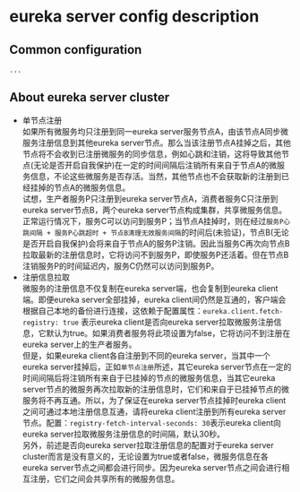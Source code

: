 # eureka server config description
## Common configuration

    ...

## About eureka server cluster
* 单节点注册<br>
如果所有微服务均只注册到同一eureka server服务节点A，由该节点A同步微服务注册信息到其他eureka server节点。那么当该注册节点A挂掉之后，其他节点将不会收到已注册微服务的同步信息，例如心跳和注销，这将导致其他节点(无论是否开启自我保护)在一定的时间间隔后注销所有来自于节点A的微服务信息，不论这些微服务是否存活。当然，其他节点也不会获取新的注册到已经挂掉的节点A的微服务信息。<br>
试想，生产者服务P只注册到eureka server节点A，消费者服务C只注册到eureka server节点B，两个eureka server节点构成集群，共享微服务信息。正常运行情况下，服务C可以访问到服务P；当节点A挂掉时，则在经过`服务P心跳间隔 + 服务P心跳超时 + 节点B清理无效服务间隔`的时间后(未验证)，节点B(无论是否开启自我保护)会将来自于节点A的服务P注销。因此当服务C再次向节点B拉取最新的注册信息时，它将访问不到服务P，即使服务P还活着。但在节点B注销服务P的时间延迟内，服务C仍然可以访问到服务P。
* 注册信息拉取<br>
微服务的注册信息不仅复制在eureka server端，也会复制到eureka client端。即便eureka server全部挂掉，eureka client间仍然是互通的，客户端会根据自己本地的备份进行连接，这依赖于配置属性：`eureka.client.fetch-registry: true` 表示eureka client是否向eureka server拉取微服务注册信息，它默认为true。如果消费者服务将此项设置为false，它将访问不到注册在eureka server上的生产者服务。<br>
但是，如果eureka client各自注册到不同的eureka server，当其中一个eureka server挂掉后，正如`单节点注册`所述，其它eureka server节点在一定的时间间隔后将注销所有来自于已挂掉的节点的微服务信息，当其它eureka server节点的微服务再次拉取新的注册信息时，它们和来自于已挂掉节点的微服务将不再互通。所以，为了保证在eureka server节点挂掉时eureka client之间可通过本地注册信息互通，请将eureka client注册到所有eureka server节点。配置：`registry-fetch-interval-seconds: 30`表示eureka client向eureka server拉取微服务注册信息的时间隔，默认30秒。<br>
另外，前述是否向eureka server拉取注册信息的配置对于eureka server cluster而言是没有意义的，无论设置为true或者false，微服务信息在各eureka server节点之间都会进行同步。因为eureka server节点之间会进行相互注册，它们之间会共享所有的微服务信息。
